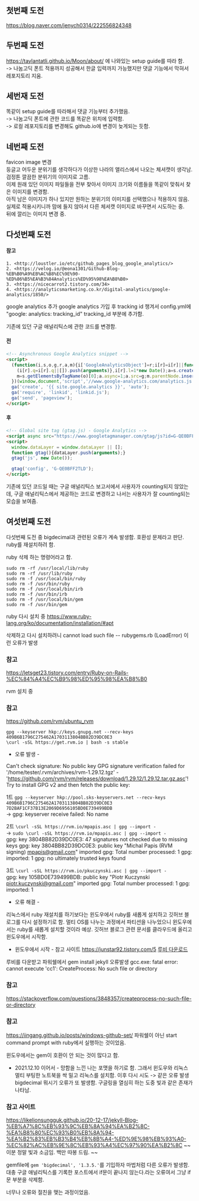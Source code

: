 ## 첫번째 도전
https://blog.naver.com/jenych0314/222556824348

## 두번째 도전
<https://taylantatli.github.io/Moon/about/>
에 나와있는 setup guide를 따라 함.  
-> 나눔고딕 폰트 적용까지 성공해서 한글 입력까지 가능했지만 댓글 기능에서 막혀서 레포지토리 지움.  

## 세번재 도전
똑같이 setup guide를 따라해서 댓글 기능부터 추가했음.  
-> 나눔고딕 폰트에 관한 코드를 똑같은 위치에 입력함.  
-> 로컬 레포지토리를 변경해도 github.io에 변경이 늦게되는 듯함.  

## 네번째 도전
favicon image 변경  
둥글고 어두운 분위기를 생각하다가 이상한 나라의 앨리스에서 나오는 체셔캣이 생각남.  
검정톤 깔끔한 분위기의 이미지로 고름.  
이제 원래 있던 이미지 파일들을 전부 찾아서 이미지 크기와 이름들을 똑같이 맞춰서 찾은 이미지를 변경함.  
아직 남은 이미지가 하나 있지만 원하는 분위기의 이미지를 선택했으나 적용하지 않음.  
실제로 적용시키니까 맘에 들지 않아서 다른 체셔캣 이미지로 바꾸면서 시도하는 중.  
뒤에 깔리는 이미지 변경 중.  

## 다섯번째 도전
#### 참고
    1. <http://loustler.io/etc/github_pages_blog_google_analytics/>
    2. <https://velog.io/@eona1301/Github-Blog-%EB%B0%A9%EB%AC%B8%EC%9E%90-%ED%86%B5%EA%B3%84Analytics%ED%95%98%EA%B8%B0>
    3. <https://nicecarrot2.tistory.com/34>
    4. <https://analyticsmarketing.co.kr/digital-analytics/google-analytics/1850/>

google analytics 추가
google analytics 가입 후 tracking id 챙겨서 config.yml에
"google:
    analytics: tracking_id"
tracking_id 부분에 추가함.

기존에 있던 구글 애널리틱스에 관한 코드를 변경함.  
#### 전
```html
<!-- Asynchronous Google Analytics snippet -->
<script>
  (function(i,s,o,g,r,a,m){i['GoogleAnalyticsObject']=r;i[r]=i[r]||function(){
    (i[r].q=i[r].q||[]).push(arguments)},i[r].l=1*new Date();a=s.createElement(o),
    m=s.getElementsByTagName(o)[0];a.async=1;a.src=g;m.parentNode.insertBefore(a,m)
  })(window,document,'script','//www.google-analytics.com/analytics.js','ga');
  ga('create', '{{ site.google.analytics }}', 'auto');  
  ga('require', 'linkid', 'linkid.js');
  ga('send', 'pageview');
</script>
```

#### 후
```html
<!-- Global site tag (gtag.js) - Google Analytics -->
<script async src="https://www.googletagmanager.com/gtag/js?id=G-QE0BFF2TLD"></script>
<script>
  window.dataLayer = window.dataLayer || [];
  function gtag(){dataLayer.push(arguments);}
  gtag('js', new Date());

  gtag('config', 'G-QE0BFF2TLD');
</script>
```

기존에 있던 코드일 때는 구글 애널리틱스 보고서에서 사용자가 counting되지 않았는데, 구글 애널리틱스에서 제공하는 코드로 변경하고 나서는 사용자가 잘 counting되는 모습을 보여줌.

## 여섯번째 도전
다섯번째 도전 중 bigdecimal과 관련된 오류가 계속 발생함. 호환성 문제라고 판단. ruby를 재설치하려 함.

ruby 삭제 하는 명령어라고 함.
```
sudo rm -rf /usr/local/lib/ruby
sudo rm -rf /usr/lib/ruby
sudo rm -f /usr/local/bin/ruby
sudo rm -f /usr/bin/ruby
sudo rm -f /usr/local/bin/irb
sudo rm -f /usr/bin/irb
sudo rm -f /usr/local/bin/gem
sudo rm -f /usr/bin/gem
```

ruby 다시 설치 중
https://www.ruby-lang.org/ko/documentation/installation/#apt

삭제하고 다시 설치하려니
cannot load such file -- rubygems.rb (LoadError)
이런 오류가 발생

### 참고
  https://letsget23.tistory.com/entry/Ruby-on-Rails-%EC%84%A4%EC%B9%98%ED%95%98%EA%B8%B0

rvm 설치 중
### 참고
  https://github.com/rvm/ubuntu_rvm

`gpg --keyserver hkp://keys.gnupg.net --recv-keys 409B6B1796C275462A1703113804BB82D39DC0E3`  
`\curl -sSL https://get.rvm.io | bash -s stable`  

- 오류 발생 -

Can't check signature: No public key
GPG signature verification failed for '/home/tester/.rvm/archives/rvm-1.29.12.tgz' - 'https://github.com/rvm/rvm/releases/download/1.29.12/1.29.12.tar.gz.asc'! Try to install GPG v2 and then fetch the public key:

1트
`gpg --keyserver hkp://pool.sks-keyservers.net --recv-keys 409B6B1796C275462A1703113804BB82D39DC0E3 7D2BAF1CF37B13E2069D6956105BD0E739499BDB`  
-> gpg: keyserver receive failed: No name

2트
`\curl -sSL https://rvm.io/mpapis.asc | gpg --import -`  
-> `sudo \curl -sSL https://rvm.io/mpapis.asc | gpg --import -`  
gpg: key 3804BB82D39DC0E3: 47 signatures not checked due to missing keys
gpg: key 3804BB82D39DC0E3: public key "Michal Papis (RVM signing) <mpapis@gmail.com>" imported
gpg: Total number processed: 1
gpg:               imported: 1
gpg: no ultimately trusted keys found

3트
`\curl -sSL https://rvm.io/pkuczynski.asc | gpg --import -`  
gpg: key 105BD0E739499BDB: public key "Piotr Kuczynski <piotr.kuczynski@gmail.com>" imported
gpg: Total number processed: 1
gpg:               imported: 1

- 오류 해결 -

리눅스에서 ruby 재설치를 하기보다는 윈도우에서 ruby를 새롭게 설치하고 깃허브 블로그를 다시 설정하기로 함. 멀티 OS를 나누는 과정에서 파티션을 나누었으니 윈도우에서는 ruby를 새롭게 설치할 것이라 예상.
깃허브 블로그 관련 문서를 클라우드에 올리고 윈도우에서 시작함.

- 윈도우에서 시작 -
참고 사이트
  https://junstar92.tistory.com/5
  <a href="https://rubyinstaller.org/downloads/" title="루비 다운로드">루비 다운로드</a>

루비를 다운받고 파워쉘에서 gem install jekyll
오류발생
gcc.exe: fatal error: cannot execute 'cc1': CreateProcess: No such file or directory
### 참고
  https://stackoverflow.com/questions/3848357/createprocess-no-such-file-or-directory

### 참고
  https://iingang.github.io/posts/windows-github-set/
파워쉘이 아닌  start command prompt with ruby에서 실행하는 것이었음.

윈도우에서는 gem이 호환이 안 되는 것이 많다고 함.

- 2021.12.10 이어서 - 
망함을 느낀 나는 포맷을 하기로 함.
그래서 윈도우와 리눅스 멀티 부팅한 노트북을 싹 밀고 리눅스를 설치함.
이후 다시 시도
-> 같은 오류 발생
bigdecimal 뭐시기 오류가 또 발생함.
구글링을 열심히 하는 도중 빛과 같은 존재가 나타남.
### 참고 사이트
  https://likelionsungguk.github.io/20-12-17/jekyll-Blog-%EB%A7%8C%EB%93%9C%EB%8A%94%EA%B2%8C-%EA%B8%80%EC%93%B0%EB%8A%94-%EA%B2%83%EB%B3%B4%EB%8B%A4-%ED%9E%98%EB%93%A0-%EC%82%AC%EB%9E%8C%EB%93%A4%EC%97%90%EA%B2%8C
~~ 이분 정말 빛과 소금임. 백만 따봉 드림. ~~

gemfile에 `gem 'bigdecimal', '1.3.5.'`를 기입하자 마법처럼 다른 오류가 발생함.
대충 구글 애널리틱스를 기록한 포스트에서 if문이 끝나지 않는다.라는 오류여서 그냥 if문 부분을 삭제함.

너무나 오류와 절친을 맺는 과정이었음.